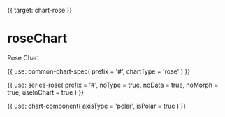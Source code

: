 {{ target: chart-rose }}

# roseChart

Rose Chart

{{ use: common-chart-spec(
    prefix = '#',
    chartType = 'rose'
) }}

{{ use: series-rose(
  prefix = '#',
  noType = true,
  noData = true,
  noMorph = true,
  useInChart = true
) }}

{{ use: chart-component(
  axisType = 'polar',
  isPolar = true
) }}